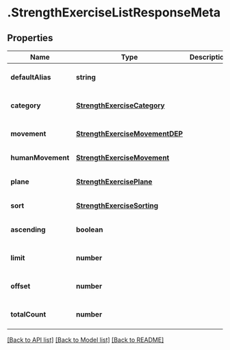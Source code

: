 # .StrengthExerciseListResponseMeta

## Properties

Name | Type | Description | Notes
------------ | ------------- | ------------- | -------------
**defaultAlias** | **string** |  | [optional] [default to undefined]
**category** | [**StrengthExerciseCategory**](StrengthExerciseCategory.md) |  | [optional] [default to undefined]
**movement** | [**StrengthExerciseMovementDEP**](StrengthExerciseMovementDEP.md) |  | [optional] [default to undefined]
**humanMovement** | [**StrengthExerciseMovement**](StrengthExerciseMovement.md) |  | [default to undefined]
**plane** | [**StrengthExercisePlane**](StrengthExercisePlane.md) |  | [optional] [default to undefined]
**sort** | [**StrengthExerciseSorting**](StrengthExerciseSorting.md) |  | [default to undefined]
**ascending** | **boolean** |  | [optional] [default to undefined]
**limit** | **number** |  | [optional] [default to undefined]
**offset** | **number** |  | [optional] [default to undefined]
**totalCount** | **number** |  | [optional] [default to undefined]


[[Back to API list]](../README.md#documentation-for-api-endpoints) [[Back to Model list]](../README.md#documentation-for-models) [[Back to README]](../README.md)
